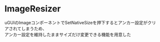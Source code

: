 # ImageResizer  
uGUIのImageコンポーネントでSetNativeSizeを押下するとアンカー設定がクリアされてしまうため、  
アンカー設定を維持したままサイズだけ変更できる機能を用意した
